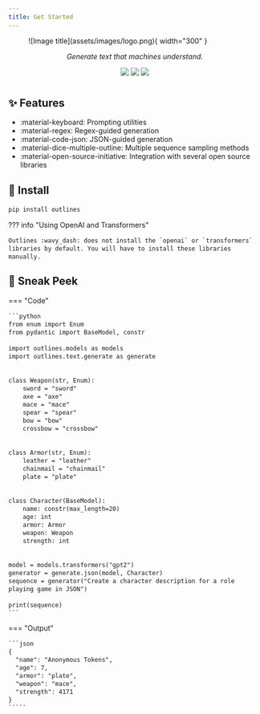 ```yaml
---
title: Get Started
---
```


<!-- Logo -->
<figure markdown>
  ![Image title](assets/images/logo.png){ width="300" }
</figure>

<!-- Badges -->
<div align="center">

<p><i>Generate text that machines understand.</i></p>

<a href="https://pypi.org/project/outlines/"><img src="https://img.shields.io/pypi/v/outlines?color=ECEFF4&logo=python&logoColor=white&style=flat-square"></img></a>
<a href="https://github.com/outlines-dev/outlines/graphs/contributors"><img src="https://img.shields.io/github/contributors/outlines-dev/outlines?style=flat-square&logo=github&logoColor=white&color=ECEFF4"></img></a>
<a href="https://x.com/dottxtai"><img src="https://img.shields.io/twitter/follow/dottxtai?style=social"></img></a>
</div>

<!-- Remove the title -->
#

## :sparkles: Features

- :material-keyboard: Prompting utilities
- :material-regex: Regex-guided generation
- :material-code-json: JSON-guided generation
- :material-dice-multiple-outline: Multiple sequence sampling methods
- :material-open-source-initiative: Integration with several open source libraries

## :floppy_disk: Install

```bash
pip install outlines
```

??? info "Using OpenAI and Transformers"

    Outlines :wavy_dash: does not install the `openai` or `transformers` libraries by default. You will have to install these libraries manually.

## :eyes: Sneak Peek

=== "Code"

    ```python
    from enum import Enum
    from pydantic import BaseModel, constr

    import outlines.models as models
    import outlines.text.generate as generate


    class Weapon(str, Enum):
        sword = "sword"
        axe = "axe"
        mace = "mace"
        spear = "spear"
        bow = "bow"
        crossbow = "crossbow"


    class Armor(str, Enum):
        leather = "leather"
        chainmail = "chainmail"
        plate = "plate"


    class Character(BaseModel):
        name: constr(max_length=20)
        age: int
        armor: Armor
        weapon: Weapon
        strength: int


    model = models.transformers("gpt2")
    generator = generate.json(model, Character)
    sequence = generator("Create a character description for a role playing game in JSON")

    print(sequence)
    ```
=== "Output"

    ```json
    {
      "name": "Anonymous Tokens",
      "age": 7,
      "armor": "plate",
      "weapon": "mace",
      "strength": 4171
    }
    `````
